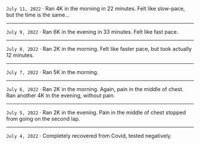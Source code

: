 `July 11, 2022` · Ran 4K in the morning in 22 minutes. Felt like slow-pace, but the time is the same...

---

`July 9, 2022` · Ran 6K in the evening in 33 minutes. Felt like fast pace.

---

`July 8, 2022` · Ran 2K in the morning. Felt like faster pace, but took actually 12 minutes.

---

`July 7, 2022` · Ran 5K in the morning.

---

`July 6, 2022` · Ran 2K in the morning. Again, pain in the middle of chest. Ran another 4K in the evening, without pain.

---

`July 5, 2022` · Ran 2K in the evening. Pain in the middle of chest stopped from going on the second lap.

---

`July 4, 2022` · Completely recovered from Covid, tested negatively.
